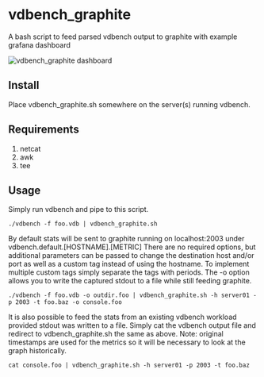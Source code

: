 # vdbench_graphite
A bash script to feed parsed vdbench output to graphite with example grafana dashboard

![vdbench_graphite dashboard](https://cloud.githubusercontent.com/assets/2933063/18571124/8eab3210-7b75-11e6-83e4-de36763f1722.png "Logo Title Text 1")

## Install
Place vdbench_graphite.sh somewhere on the server(s) running vdbench.  

## Requirements
1. netcat
2. awk 
3. tee

## Usage
Simply run vdbench and pipe to this script.  

```
./vdbench -f foo.vdb | vdbench_graphite.sh
```

By default stats will be sent to graphite running on localhost:2003 under vdbench.default.[HOSTNAME].[METRIC]  There are no required options, but additional parameters can be passed to change the destination host and/or port as well as a custom tag instead of using the hostname.  To implement multiple custom tags simply separate the tags with periods.  The -o option allows you to write the captured stdout to a file while still feeding graphite.

```
./vdbench -f foo.vdb -o outdir.foo | vdbench_graphite.sh -h server01 -p 2003 -t foo.baz -o console.foo
```

It is also possible to feed the stats from an existing vdbench workload provided stdout was written to a file. Simply cat the vdbench output file and redirect to vdbench_graphite.sh the same as above.  Note: original timestamps are used for the metrics so it will be necessary to look at the graph historically. 

```
cat console.foo | vdbench_graphite.sh -h server01 -p 2003 -t foo.baz 
```
